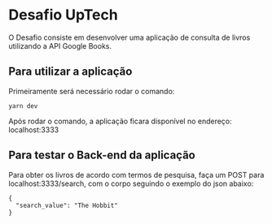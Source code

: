 # Desafio UpTech
O Desafio consiste em desenvolver uma aplicação de consulta de livros utilizando a API Google Books.

## Para utilizar a aplicação
Primeiramente será necessário rodar o comando:
```
yarn dev
```
Após rodar o comando, a aplicação ficara disponível no endereço: localhost:3333

## Para testar o Back-end da aplicação
Para obter os livros de acordo com termos de pesquisa, faça um POST para localhost:3333/search, com o corpo seguindo o exemplo do json abaixo:
```
{
  "search_value": "The Hobbit"
}
```